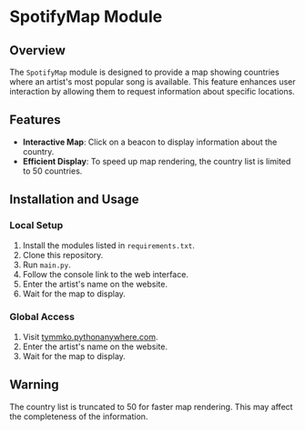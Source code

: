 # SpotifyMap Module

## Overview
The `SpotifyMap` module is designed to provide a map showing countries where an artist's most popular song is available. This feature enhances user interaction by allowing them to request information about specific locations.

## Features
- **Interactive Map**: Click on a beacon to display information about the country.
- **Efficient Display**: To speed up map rendering, the country list is limited to 50 countries.

## Installation and Usage

### Local Setup
1. Install the modules listed in `requirements.txt`.
2. Clone this repository.
3. Run `main.py`.
4. Follow the console link to the web interface.
5. Enter the artist's name on the website.
6. Wait for the map to display.

### Global Access
1. Visit [tymmko.pythonanywhere.com](https://tymmko.pythonanywhere.com).
2. Enter the artist's name on the website.
3. Wait for the map to display.

## Warning
The country list is truncated to 50 for faster map rendering. This may affect the completeness of the information.
